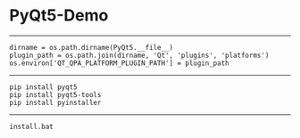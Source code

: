 # PyQt5-Demo

****
    dirname = os.path.dirname(PyQt5.__file__)
    plugin_path = os.path.join(dirname, 'Qt', 'plugins', 'platforms')
    os.environ['QT_QPA_PLATFORM_PLUGIN_PATH'] = plugin_path
****
    pip install pyqt5
    pip install pyqt5-tools
    pip install pyinstaller
****
    install.bat